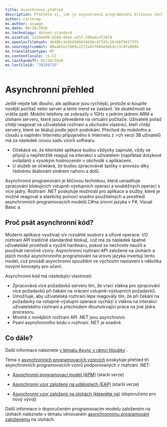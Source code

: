 ```yaml
---
title: Asynchronní přehled
description: Přečtěte si, jak je asynchronní programování klíčovou technikou, která usnadňuje zpracování blokujících vstupně-výstupních operací a souběžných operací s více jádry.
author: cartermp
ms.author: wiwagn
ms.date: 06/20/2016
ms.technology: dotnet-standard
ms.assetid: 1e38e9d9-8284-46ee-a15f-199adc4f26f4
ms.openlocfilehash: d649bc3a92d3bb834b3bc4f7d3c1bcb0f9417375
ms.sourcegitcommit: 00aa62e2f469c2272a457b04e66b4cc3c97a800b
ms.translationtype: MT
ms.contentlocale: cs-CZ
ms.lasthandoff: 02/28/2020
ms.locfileid: "78159725"
---
```

# <a name="async-overview"></a>Asynchronní přehled

Ještě nejste tak dlouho, ale aplikace jsou rychlejší, protože si koupíte novější počítač nebo server a tento trend se zastavil. Ve skutečnosti se vrátila zpět. Mobilní telefony se zobrazily s 1GHz s jedním jádrem ARM a úlohami serveru, které jsou převedené na virtuální počítače. Uživatelé pořád chtějí reagovat na uživatelské rozhraní a obchodní vlastníci, kteří chtějí servery, které se škálují podle jejich podnikání. Přechod do mobilního a cloudu a naplnění Internetu připojeného k Internetu z >ch verzí 3B uživatelů má za následek novou sadu vzorů softwaru.

- Očekává se, že klientské aplikace budou vždycky zapnuté, vždy se připojí a nepřetržitě reagují na interakci s uživatelem (například dotykové ovládání) s vysokým hodnocením v obchodě s aplikacemi.
- U služeb se očekává, že budou zpracovávat špičky v provozu díky řádnému škálování směrem nahoru a dolů.

Asynchronní programování je klíčovou technikou, která usnadňuje zpracování blokujících vstupně-výstupních operací a souběžných operací s více jádry. Rozhraní .NET poskytuje možnosti pro aplikace a služby, které je možné reagovat a elastický pomocí snadno použitelných a prostředí asynchronních programovacích modelů C#na úrovni jazyka v F#, Visual Basic a.

## <a name="why-write-async-code"></a>Proč psát asynchronní kód?

Moderní aplikace využívají v/v rozsáhlé soubory a síťové operace. I/O rozhraní API tradičně standardně blokují, což má za následek špatné uživatelské prostředí a využití hardwaru, pokud se nechcete naučit a používat náročné vzory. Asynchronní rozhraní API založené na úlohách a jejich modul asynchronního programování na úrovni jazyka invertují tento model, což provádí asynchronní spouštění ve výchozím nastavení s několika novými koncepty pro učení.

Asynchronní kód má následující vlastnosti:

- Zpracovává více požadavků serveru tím, že vrací vlákna pro zpracování více požadavků při čekání na vrácení vstupně-výstupních požadavků.
- Umožňuje, aby uživatelská rozhraní lépe reagovaly tím, že při čekání na požadavky na vstupně-výstupní operace vychází z vlákna na interakci uživatelského rozhraní a přechodem dlouhotrvající práce na jiné jádra procesoru.
- Mnohé z novějších rozhraní API .NET jsou asynchronní.
- Psaní asynchronního kódu v rozhraní .NET je snadné.

## <a name="whats-next"></a>Co dále?

Další informace naleznete [v tématu Async v rámci hloubky](async-in-depth.md) .

Téma o [asynchronních programovacích vzorcích](asynchronous-programming-patterns/index.md) poskytuje přehled tří asynchronních programovacích vzorů podporovaných v rozhraní .NET:  
  
- [Asynchronní programovací model (APM)](asynchronous-programming-patterns/asynchronous-programming-model-apm.md) (starší verze)  
  
- [Asynchronní vzor založený na událostech (EAP)](asynchronous-programming-patterns/event-based-asynchronous-pattern-eap.md) (starší verze)  
  
- [Asynchronní vzor založený na úlohách (klepněte na)](asynchronous-programming-patterns/task-based-asynchronous-pattern-tap.md) (doporučeno pro nový vývoj)  

Další informace o doporučeném programovacím modelu založeném na úlohách naleznete v tématu věnovaném [asynchronnímu programování založenému](parallel-programming/task-based-asynchronous-programming.md) na úlohách.
